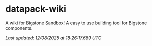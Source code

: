 # datapack-wiki
A wiki for Bigstone Sandbox! A easy to use building tool for Bigstone components.

_Last updated: 12/08/2025 at 18:26:17.689 UTC_
